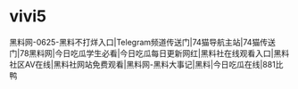 # vivi5
黑料网-0625-黑料不打烊入口|Telegram频道传送门|74猫导航主站|74猫传送门|78黑料网|今日吃瓜学生必看|今日吃瓜每日更新网红|黑料社在线观看入口|黑料社区AV在线|黑料社网站免费观看|黑料网-黑料大事记|黑料|今日吃瓜在线|881比鸭
